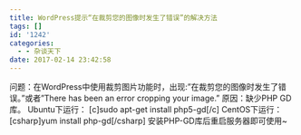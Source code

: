 ```yaml
---
title: WordPress提示“在裁剪您的图像时发生了错误”的解决方法
tags: []
id: '1242'
categories:
  - - 杂谈天下
date: 2017-02-14 23:42:58
---
```


问题：在WordPress中使用裁剪图片功能时，出现:”在裁剪您的图像时发生了错误。”或者”There has been an error cropping your image.” 原因：缺少PHP GD库。 Ubuntu下运行： \[c\]sudo apt-get install php5-gd\[/c\] CentOS下运行： \[csharp\]yum install php-gd\[/csharp\] 安装PHP-GD库后重启服务器即可使用~